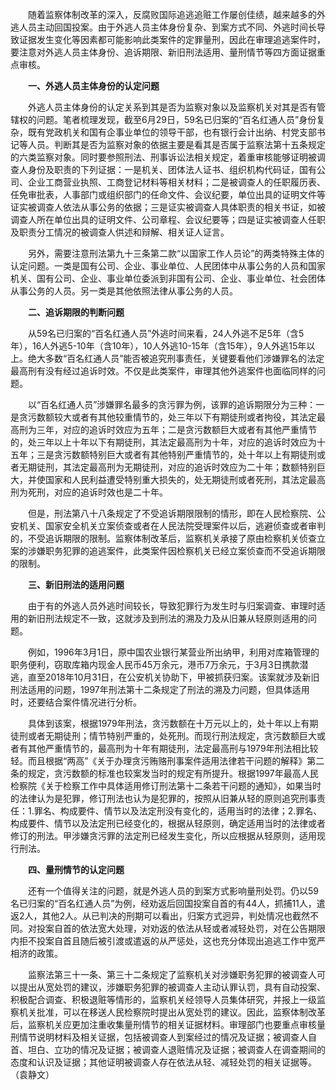 　　随着监察体制改革的深入，反腐败国际追逃追赃工作屡创佳绩，越来越多的外逃人员主动回国投案。由于外逃人员主体身份复杂、到案方式不同、外逃时间长导致证据发生变化等因素都可能影响此类案件的定罪量刑，因此在审理追逃案件时，要注意对外逃人员主体身份、追诉期限、新旧刑法适用、量刑情节等四方面证据重点审核。

　　**一、外逃人员主体身份的认定问题**

　　外逃人员主体身份的认定关系到其是否为监察对象以及监察机关对其是否有管辖权的问题。笔者梳理发现，截至6月29日，59名已归案的“百名红通人员”身份复杂，既有党政机关和国有企事业单位的领导干部，也有银行会计出纳、村党支部书记等人员。判断其是否为监察对象的依据主要是看其是否属于监察法第十五条规定的六类监察对象。同时要参照刑法、刑事诉讼法相关规定，着重审核能够证明被调查人身份及职责的下列证据：一是机关、团体法人证书、组织机构代码证，国有公司、企业工商营业执照、工商登记材料等相关材料；二是被调查人的任职履历表、任免审批表，人事部门或组织部门的任命文件、会议纪要，单位出具的证明文件等证实被调查人依法从事公务的依据；三是证实被调查人具体职责的相关书证，如被调查人所在单位出具的证明文件、公司章程、会议纪要等；四是证实被调查人任职及职责分工情况的被调查人供述和辩解、相关证人证言。

　　另外，需要注意刑法第九十三条第二款“以国家工作人员论”的两类特殊主体的认定问题。一类是国有公司、企业、事业单位、人民团体中从事公务的人员和国家机关、国有公司、企业、事业单位委派到非国有公司、企业、事业单位、社会团体从事公务的人员。另一类是其他依照法律从事公务的人员。

　　**二、追诉期限的判断问题**

　　从59名已归案的“百名红通人员”外逃时间来看，24人外逃不足5年（含5年），16人外逃5-10年（含10年），10人外逃10-15年（含15年），9人外逃15年以上。绝大多数“百名红通人员”能否被追究刑事责任，关键要看他们涉嫌罪名的法定最高刑有没有经过追诉时效。不仅是此类案件，审理其他外逃案件也面临同样的问题。

　　以“百名红通人员”涉嫌罪名最多的贪污罪为例，该罪的追诉期限分为三种：一是贪污数额较大或者有其他较重情节的，处三年以下有期徒刑或者拘役，其法定最高刑为三年，对应的追诉时效应为五年；二是贪污数额巨大或者有其他严重情节的，处三年以上十年以下有期徒刑，其法定最高刑为十年，对应的追诉时效应为十五年；三是贪污数额特别巨大或者有其他特别严重情节的，处十年以上有期徒刑或者无期徒刑，其法定最高刑为无期徒刑，对应的追诉时效应为二十年；数额特别巨大，并使国家和人民利益遭受特别重大损失的，处无期徒刑或者死刑，其法定最高刑为死刑，对应的追诉时效也是二十年。

　　但是，刑法第八十八条规定了不受追诉期限限制的情形，即在人民检察院、公安机关、国家安全机关立案侦查或者在人民法院受理案件以后，逃避侦查或者审判的，不受追诉期限的限制。监察体制改革后，监察机关承接了原由检察机关侦查立案的涉嫌职务犯罪的追逃案件，此类案件因检察机关已经立案侦查而不受追诉期限的限制。

　　**三、新旧刑法的适用问题**

　　由于有的外逃人员外逃时间较长，导致犯罪行为发生时与归案调查、审理时适用的新旧刑法规定不一致，这就涉及到刑法的溯及力及从旧兼从轻原则适用的问题。

　　例如，1996年3月1日，原中国农业银行某营业所出纳甲，利用对库箱管理的职务便利，窃取库箱内现金人民币45万余元，港币7万余元，于3月3日携款潜逃，直至2018年10月31日，在公安机关协助下，甲被抓获归案。该案就涉及新旧刑法适用的问题，1997年刑法第十二条规定了刑法的溯及力问题，但具体适用时，还要结合案件情况进行分析。

　　具体到该案，根据1979年刑法，贪污数额在十万元以上的，处十年以上有期徒刑或者无期徒刑；情节特别严重的，处死刑。而现行刑法规定，贪污数额巨大或者有其他严重情节的，最高刑为十年有期徒刑，法定最高刑与1979年刑法相比较轻。而且根据“两高”《关于办理贪污贿赂刑事案件适用法律若干问题的解释》第二条的规定，贪污数额的标准也较案发当时的规定有所提升。根据1997年最高人民检察院《关于检察工作中具体适用修订刑法第十二条若干问题的通知》，如果当时的法律认为是犯罪，修订刑法也认为是犯罪的，按照从旧兼从轻的原则追究刑事责任：1.罪名、构成要件、情节以及法定刑没有变化的，适用当时的法律；2.罪名、构成要件、情节以及法定刑已经变化的，根据从轻原则，确定适用当时的法律或者修订的刑法。甲涉嫌贪污罪的法定刑已经发生变化，所以应根据从轻原则，适用现行刑法。

　　**四、量刑情节的认定问题**

　　还有一个值得关注的问题，就是外逃人员的到案方式影响量刑处罚。仍以59名已归案的“百名红通人员”为例，经劝返后回国投案自首的有44人，抓捕11人，遣返2人，其他2人。从已判决的刑期可以看出，归案方式迥异，判处情况也截然不同。对投案自首的依法宽大处理，对劝返的依法从轻或者减轻处罚，对在公告期限内拒不投案自首且随后被引渡或遣返的从严惩处，这也充分体现出追逃工作中宽严相济的政策。

　　监察法第三十一条、第三十二条规定了监察机关对涉嫌职务犯罪的被调查人可以提出从宽处罚的建议，涉嫌职务犯罪的被调查人主动认罪认罚，具有自动投案、积极配合调查、积极退赃等情形的，监察机关经领导人员集体研究，并报上一级监察机关批准，可以在移送人民检察院时提出从宽处罚的建议。因此，监察体制改革后，监察机关应更加注重收集量刑情节的相关证据材料。审理部门也要重点审核量刑情节说明材料及相关证据，包括被调查人到案经过的情况及证据；被调查人自首、坦白、立功的情况及证据；被调查人退赃情况及证据；被调查人在调查期间的态度和认识及证据；其他证明被调查人存在依法从轻、减轻处罚的相关证据等。（袁静文）